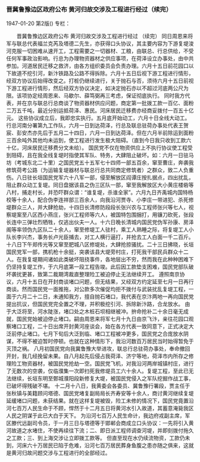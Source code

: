 ### 晋冀鲁豫边区政府公布  黄河归故交涉及工程进行经过（续完）

1947-01-20
第2版()
专栏：

　　晋冀鲁豫边区政府公布
    黄河归故交涉及工程进行经过
    （续完）
    同日周恩来将军与联总代表福兰克芮及塔德二先生，亦获得口头协议，其主要内容为下游复堤浚河克服一切困难从速开工，工程需要之一切器材、工粮，由联总、行总供给，不受任何军事政治影响。行总为办理物资器材之供应事项，在荷泽设立办事处，由中共参加。河道居民迁移之救济，由各方组织委员会负责办理。六月十五日前花园口以下故道不挖引河，新汴铁路及公路不得拆除。六月十五日后视下游工程进行情形，经双方协议后始得改变之。打桩仍继续进行，关于抛石与否，须待六月十五日前视下游工程进行情形，然后经双方协议决定，如决定抛石亦以不超过河底两公尺为限。该项协定经周恩来、马歇尔、薛笃弼再三考虑，保证彻底执行。
    同时我方代表，并在京与联总行总商谈了物资器材供应问题，商定第一批拨工款一百亿、面粉二万五千吨，最近分别运抵荷泽、惠民。河床居民迁移费亦经商妥拨付一百五十亿元。
    这些协议成立后，我即忠实执行。五月底开始动工，六月十日全线大动工。行总河南分署第九工作队，六月一日到达荷泽，行总及联总驻荷办事处代表王贺宸、彭安杰亦先后于五月二十四日，六月一日到达荷泽。但在六月半前除运到面粉三百余吨外其他均未运到，使工程进行发生极大阻碍。（直到今日我只收到工款六十亿，河床居民迁移费分文未给）。
    国民党不仅在物资供应上不执行协议使工程受到阻碍，且在我全线复堤时指使其军队、特务，大肆阻止破坏。如：六月一日驻马坊（考城东北二十里）之国民党五十五军七十四师一部五百余，窜至曹庄，奔袭我修筑荷考公路（为运输复堤器材与联总行总共同商定修筑者）之群众，致二人负重伤。八日驻长垣国民党军六十八军一部，侵至解放区阎谭庄按扎据点，四出扰乱，阻止群众动工复堤。同日盘据该县之伪三区队一部，窜至我解放区大小黄庄楼砦等八村，捕走村长，并恐吓群众谓：“谁复堤，杀谁全家”。六月九日齐禹城内国特杨校等十余人，配合伪李连祥部三百余人，向我沿河贾寺、小李庄一带进犯、杀死修堤群众三人，并大肆抢劫，十四日长清修防段段长张兴农与工程师张兴等七人，视察堤案至八区西小燕庄，张兴工程师等六人，被国特包围捆打，用镰刀砍死，张段长连中三弹壮烈牺牲，仅逃出伙夫一人。十六日晚长清城内国民党伪军孙康、房泽阁等率领伪九区队二十余人，窜至修堤工人驻村，乘工人熟睡之际，将复堤工人小队长李兴杰，事务长卢光臣捕去，对工人横行逼打，并抢去工人白面一千二百斤。十八日下午郑传光等又窜至肥城八区修堤处，大肆抢掠骚扰。二十三日拂晓，长垣国民党军一部，携机枪十余挺，突袭该县大堤旁村庄，打死我干部民兵群众十二人。在我复堤期间诸如此类破坏阻挠事件，各地层出不穷，然而我在此种种困难下仍坚持复堤工作，于六月底第一段工程告竣。此后因工款垫支困难，国民党部队破坏袭扰更甚，致第二裁期湾裁直整理险工被迫停止无法继续开工。
    遵照南京协议，六月十五日在开封商谈堵口问题，但无结果，又经双方约定延至七月一日再行商谈。然而国民党一面推拖，对公款多次催促均拒不拨付与武装扰乱复堤工程，一面于六月二十二日，未通知我方，擅自抛石堵口，我代表在京汴两地一再向国民党提出抗议，但国民党完全置之不理，并积极挖引河、拆除新汴路，合龙放水。
    由于大泛将至，河水陡涨，堵口处之木桩石坝相继被冲。拚命抢补二十余日毫无成就，国民党始被迫停止堵口。嗣由周恩来将军七月十九日由京飞汴，亲往花园口观察堵口工程，二十日出席开封黄河座谈会，始在各方代表一致同意下，正式决定大泛前停止堵口。七月下旬后大泛到临、堵口工程被冲更多，国民党之合庞放水阴谋，不得不被迫暂时停顿。也就在这种情形下，我沿河数百万居民当时始得暂免于灭顶之祸。
    八月初国民党向我冀鲁豫大举进攻，联总行总驻荷办事处，奉命撤回开封，我几经挽留未果。自八月起先后侵占我荷泽、济宁等地，荷泽市内所存之修理险工物资器材，被国民党抢劫一空。国民党飞机，对我沿河两岸城镇村庄，进行了无数次的空袭，仅临濮集一次即扫死我修堤员工六十余人。复堤工程，至此已无法继续，长垣东明至鄄城濮阳段新修复大堤，被国民党侵入之军队挖掘作战工事，已破坏得残破不堪。
    十二月十八日，我黄委会各委员、冀鲁豫行署段，贾主任于张秋镇与美籍顾问塔德、国民党堵复副局局长齐寿安等十余人，商讨黄河继续复堤延缓堵口问题，未获结果。就在这样复堤被毁，险工未修的情况下，国民党竟置沿河七百万人民生命于不顾，悍然于十二月五日将黄河水引入故道，其蓄意淹毙我区人民之阴谋于此已大白于天下。
    为沿河七百万人民生命计，我边府戎副主席，军区滕代远副司令员，于一月三日与塔德等于邯郸会商成立口头协议：一先将引入黄河故道之水堵住，不使再续往下流；二、即日派工程师调查河堤，并即刻拨付拖久之工款；三、到上海交涉让立即拨工款等。
    但直至现在水仍续流物资，工款仍未到，河床六十万居民已陷于危难，沿河七百万居民葬身鱼腹之患亦随之俱来，这就是黄河归故问题交涉与工程进行的全部经过。
